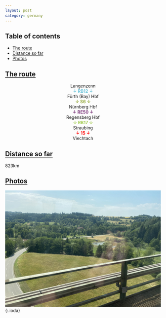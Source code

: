 ```yaml
---
layout: post
category: germany
---
```



## Table of contents
- [The route](#the-route)
- [Distance so far](#distance-so-far)
- [Photos](#photos)


## [The route](#the-route)

<center> Langenzenn </center>

<center> <span style="color:#6cc3d9 "> <b> ↓ RB12 ↓ </b> </span> </center>

<center> Fürth (Bay) Hbf </center>

<center> <span style="color:#9cae49 "> <b> ↓ S6 ↓ </b> </span> </center>

<center> Nürnberg Hbf </center>

<center> <span style="color:#804080 "> <b> ↓ RE50 ↓ </b> </span> </center>

<center> Regensberg Hbf </center>

<center> <span style="color:#a6cd57 "> <b> ↓ RB17 ↓ </b> </span> </center>

<center> Straubing </center>

<center> <span style="color:red "> <b> ↓ 15 ↓ </b> </span> </center>

<center> Viechtach </center>

## [Distance so far](#distance-so-far)

823km

## [Photos](#photos)

![theme logo](pictures/going_to_viechtach.JPG){:.ioda}









